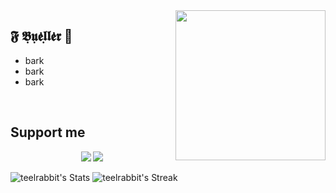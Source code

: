 <img align="right" width="240" src="https://cdn-icons-png.flaticon.com/512/5169/5169269.png" />
<h2>𝕱 𝕭̣𝖚̣𝖊̇𝖑̣𝖑̇𝖊̇𝖗 🌹</h2>
<ul>
<li>bark</li>
<li>bark</li>
 <li>bark</li>
</ul>

<br>


<h2>Support me</h2>

<p align="center">
  <a href="https://paypal.me/officialxuntitled" alt="Paypal"><img src="https://img.shields.io/badge/PayPal-support-blue.svg?logo=paypal"></a>
  <a href="https://www.patreon.com/" alt="Patreon"><img src="https://img.shields.io/badge/Patreon-support-red.svg?logo=patreon"></a>
</p>

![teelrabbit's Stats](https://github-readme-stats.vercel.app/api?username=teelrabbit&theme=graywhite&show_icons=true&hide_border=true&count_private=true) 
![teelrabbit's Streak](https://github-readme-streak-stats.herokuapp.com/?user=teelrabbit&theme=graywhite&hide_border=true) 


